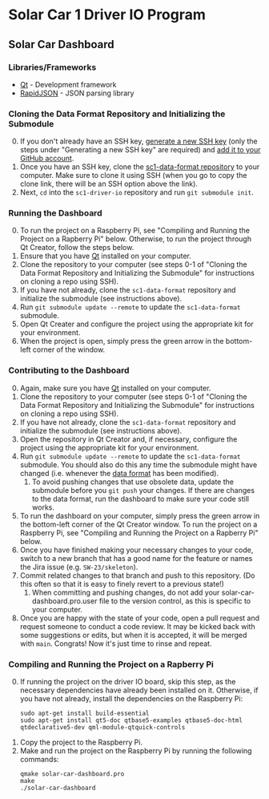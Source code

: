 # Solar Car 1 Driver IO Program

## Solar Car Dashboard

### Libraries/Frameworks

- [Qt](https://www.qt.io/) - Development framework
- [RapidJSON](https://rapidjson.org/) - JSON parsing library

### Cloning the Data Format Repository and Initializing the Submodule

0. If you don't already have an SSH key, [generate a new SSH key](https://docs.github.com/en/authentication/connecting-to-github-with-ssh/generating-a-new-ssh-key-and-adding-it-to-the-ssh-agent) (only the steps under "Generating a new SSH key" are required) and [add it to your GitHub account](https://docs.github.com/en/authentication/connecting-to-github-with-ssh/adding-a-new-ssh-key-to-your-github-account).
1. Once you have an SSH key, clone the [sc1-data-format repository](https://github.com/badgerloop-software/sc1-data-format) to your computer. Make sure to clone it using SSH (when you go to copy the clone link, there will be an SSH option above the link).
2. Next, `cd` into the `sc1-driver-io` repository and run `git submodule init`.

### Running the Dashboard

0. To run the project on a Raspberry Pi, see "Compiling and Running the Project on a Rapberry Pi" below. Otherwise, to run the project through Qt Creator, follow the steps below.
1. Ensure that you have [Qt](https://www.qt.io/download-open-source?hsCtaTracking=9f6a2170-a938-42df-a8e2-a9f0b1d6cdce%7C6cb0de4f-9bb5-4778-ab02-bfb62735f3e5) installed on your computer.
2. Clone the repository to your computer (see steps 0-1 of "Cloning the Data Format Repository and Initializing the Submodule" for instructions on cloning a repo using SSH).
3. If you have not already, clone the `sc1-data-format` repository and initialize the submodule (see instructions above).
4. Run `git submodule update --remote` to update the `sc1-data-format` submodule.
5. Open Qt Creater and configure the project using the appropriate kit for your environment.
6. When the project is open, simply press the green arrow in the bottom-left corner of the window.

### Contributing to the Dashboard

0. Again, make sure you have [Qt](https://www.qt.io/download-open-source?hsCtaTracking=9f6a2170-a938-42df-a8e2-a9f0b1d6cdce%7C6cb0de4f-9bb5-4778-ab02-bfb62735f3e5) installed on your computer.
1. Clone the repository to your computer (see steps 0-1 of "Cloning the Data Format Repository and Initializing the Submodule" for instructions on cloning a repo using SSH).
2. If you have not already, clone the `sc1-data-format` repository and initialize the submodule (see instructions above).
3. Open the repository in Qt Creator and, if necessary, configure the project using the appropriate kit for your environment.
4. Run `git submodule update --remote` to update the `sc1-data-format` submodule. You should also do this any time the submodule might have changed (i.e. whenever the [data format](https://github.com/badgerloop-software/sc1-data-format/blob/main/format.json) has been modified).
   1. To avoid pushing changes that use obsolete data, update the submodule before you `git push` your changes. If there are changes to the data format, run the dashboard to make sure your code still works.
5. To run the dashboard on your computer, simply press the green arrow in the bottom-left corner of the Qt Creator window. To run the project on a Raspberry Pi, see "Compiling and Running the Project on a Rapberry Pi" below.
6. Once you have finished making your necessary changes to your code, switch to a new branch that has a good name for the feature or names the Jira issue (e.g. `SW-23/skeleton`).
7. Commit related changes to that branch and push to this repository. (Do this often so that it is easy to finely revert to a previous state!)
    1. When committing and pushing changes, do not add your solar-car-dashboard.pro.user file to the version control, as this is specific to your computer.
8. Once you are happy with the state of your code, open a pull request and request someone to conduct a code review. It may be kicked back with some suggestions or edits, but when it is accepted, it will be merged with `main`. Congrats! Now it's just time to rinse and repeat.

### Compiling and Running the Project on a Rapberry Pi

0. If running the project on the driver IO board, skip this step, as the necessary dependencies have already been installed on it. Otherwise, if you have not already, install the dependencies on the Raspberry Pi:
    ```
    sudo apt-get install build-essential
    sudo apt-get install qt5-doc qtbase5-examples qtbase5-doc-html qtdeclarative5-dev qml-module-qtquick-controls
    ```
1. Copy the project to the Raspberry Pi.
2. Make and run the project on the Raspberry Pi by running the following commands:
    ```
    qmake solar-car-dashboard.pro
    make
    ./solar-car-dashboard
    ```
